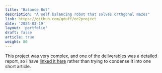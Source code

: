 ```yaml
---
title: "Balance Bot"
description: "A self balancing robot that solves orthgonal mazes"
link: https://github.com/qduff/ee2project
date: '2024-03-19'
layout: 'portfolio'
draft: false
article: true
weight: 80
---
```


This project was very complex, and one of the deilverables was a detailed report, so i have [linked it here](report.pdf) rather than trying to condense it into one short article.
